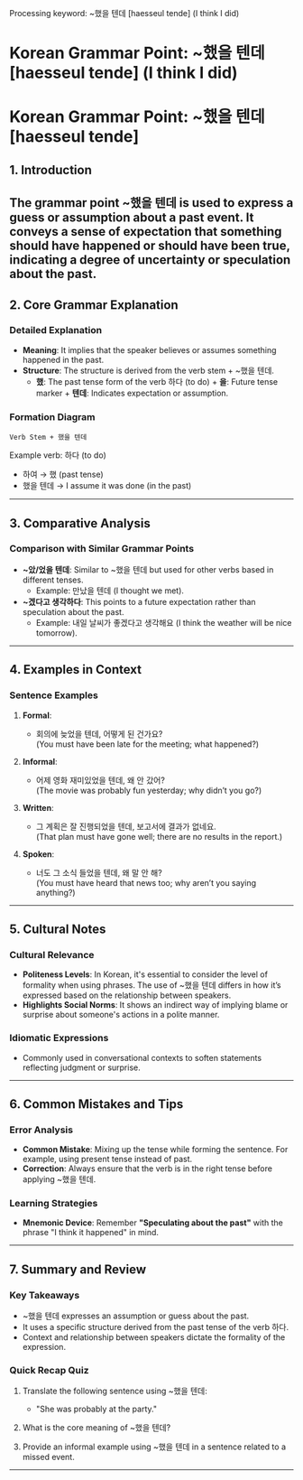 Processing keyword: ~했을 텐데 [haesseul tende] (I think I did)
# Korean Grammar Point: ~했을 텐데 [haesseul tende] (I think I did)
# Korean Grammar Point: ~했을 텐데 [haesseul tende]
## 1. Introduction
The grammar point ~했을 텐데 is used to express a guess or assumption about a past event. It conveys a sense of expectation that something should have happened or should have been true, indicating a degree of uncertainty or speculation about the past.
---
## 2. Core Grammar Explanation
### Detailed Explanation
- **Meaning**: It implies that the speaker believes or assumes something happened in the past.
- **Structure**: The structure is derived from the verb stem + ~했을 텐데.
  - **했**: The past tense form of the verb 하다 (to do) + **을**: Future tense marker + **텐데**: Indicates expectation or assumption.
### Formation Diagram
```
Verb Stem + 했을 텐데
```
Example verb: 하다 (to do)
- 하여 → 했 (past tense)
- 했을 텐데 → I assume it was done (in the past)
 
---
## 3. Comparative Analysis
### Comparison with Similar Grammar Points
- **~았/었을 텐데**: Similar to ~했을 텐데 but used for other verbs based in different tenses.
  - Example: 만났을 텐데 (I thought we met).
- **~겠다고 생각하다**: This points to a future expectation rather than speculation about the past.
  - Example: 내일 날씨가 좋겠다고 생각해요 (I think the weather will be nice tomorrow).
---
## 4. Examples in Context
### Sentence Examples
1. **Formal**: 
   - 회의에 늦었을 텐데, 어떻게 된 건가요?  
   (You must have been late for the meeting; what happened?)
   
2. **Informal**: 
   - 어제 영화 재미있었을 텐데, 왜 안 갔어?  
   (The movie was probably fun yesterday; why didn’t you go?)
3. **Written**: 
   - 그 계획은 잘 진행되었을 텐데, 보고서에 결과가 없네요.  
   (That plan must have gone well; there are no results in the report.)
4. **Spoken**: 
   - 너도 그 소식 들었을 텐데, 왜 말 안 해?  
   (You must have heard that news too; why aren’t you saying anything?)
---
## 5. Cultural Notes
### Cultural Relevance
- **Politeness Levels**: In Korean, it's essential to consider the level of formality when using phrases. The use of ~했을 텐데 differs in how it’s expressed based on the relationship between speakers.
- **Highlights Social Norms**: It shows an indirect way of implying blame or surprise about someone's actions in a polite manner.
### Idiomatic Expressions
- Commonly used in conversational contexts to soften statements reflecting judgment or surprise.
---
## 6. Common Mistakes and Tips
### Error Analysis
- **Common Mistake**: Mixing up the tense while forming the sentence. For example, using present tense instead of past.
- **Correction**: Always ensure that the verb is in the right tense before applying ~했을 텐데.
### Learning Strategies
- **Mnemonic Device**: Remember **"Speculating about the past"** with the phrase "I think it happened" in mind.
---
## 7. Summary and Review
### Key Takeaways
- ~했을 텐데 expresses an assumption or guess about the past.
- It uses a specific structure derived from the past tense of the verb 하다.
- Context and relationship between speakers dictate the formality of the expression.
### Quick Recap Quiz 
1. Translate the following sentence using ~했을 텐데:
   - "She was probably at the party."
   
2. What is the core meaning of ~했을 텐데?
3. Provide an informal example using ~했을 텐데 in a sentence related to a missed event.
---
